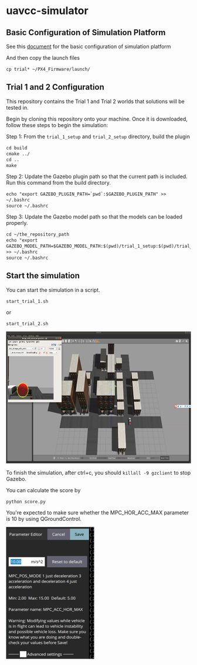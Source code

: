 # uavcc-simulator
## Basic Configuration of Simulation Platform
See this [document](https://www.yuque.com/xtdrone/manual_en/basic_config) for the basic configuration of simulation platform

And then copy the launch files

```
cp trial* ~/PX4_Firmware/launch/
```

## Trial 1 and 2 Configuration
This repository contains the Trial 1 and Trial 2 worlds that solutions will be tested in. 

Begin by cloning this repository onto your machine. Once it is downloaded, follow these steps to begin the simulation: 

Step 1: From the `trial_1_setup` and `trial_2_setup` directory, build the plugin
```mkdir build
cd build
cmake ../
cd ..
make
```
Step 2: Update the Gazebo plugin path so that the current path is included. Run this command from the build directory.

```
echo "export GAZEBO_PLUGIN_PATH=`pwd`:$GAZEBO_PLUGIN_PATH" >> ~/.bashrc
source ~/.bashrc
```

Step 3: Update the Gazebo model path so that the models can be loaded properly.
```
cd ~/the_repository_path
echo "export GAZEBO_MODEL_PATH=$GAZEBO_MODEL_PATH:$(pwd)/trial_1_setup:$(pwd)/trial_2_setup" >> ~/.bashrc
source ~/.bashrc
```

## Start the simulation

You can start the simulation in a script.

```
start_trial_1.sh
```

or

```
start_trial_2.sh
```

<img src="simulation.png" width="640" height="360" />

To finish the simulation, after ctrl+c, you should `killall -9 gzclient` to stop Gazebo.

You can calculate the score by

```
python score.py
```

You're expected to make sure whether the MPC_HOR_ACC_MAX parameter is 10 by using QGroundControl.

<img src="acc_hov_max.png" width="240" height="360" />
